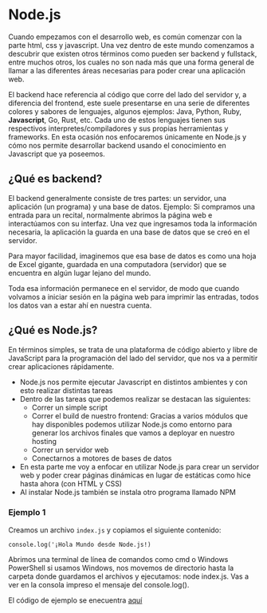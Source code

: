 # Node.js

Cuando empezamos con el desarrollo web, es común comenzar con la parte html, css y javascript. Una vez dentro de este mundo comenzamos a descubrir que existen otros términos como pueden ser backend y fullstack, entre muchos otros, los cuales no son nada más que una forma general de llamar a las diferentes áreas necesarias para poder crear una aplicación web.

El backend hace referencia al código que corre del lado del servidor y, a diferencia del frontend, este suele presentarse en una serie de diferentes colores y sabores de lenguajes, algunos ejemplos: Java, Python, Ruby, **Javascript**, Go, Rust, etc. Cada uno de estos lenguajes tienen sus respectivos interpretes/compiladores y sus propias herramientas y frameworks. En esta ocasión nos enfocaremos únicamente en Node.js y cómo nos permite desarrollar backend usando el conocimiento en Javascript que ya poseemos.

## ¿Qué es backend?

El backend generalmente consiste de tres partes: un servidor, una aplicación (un programa) y una base de datos. Ejemplo: Si compramos una entrada para un recital, normalmente abrimos la página web e interactúamos con su interfaz. Una vez que ingresamos toda la información necesaria, la aplicación la guarda en una base de datos que se creó en el servidor.

Para mayor facilidad, imaginemos que esa base de datos es como una hoja de Excel gigante, guardada en una computadora (servidor) que se encuentra en algún lugar lejano del mundo.

Toda esa información permanece en el servidor, de modo que cuando volvamos a iniciar sesión en la página web para imprimir las entradas, todos los datos van a estar ahí en nuestra cuenta.

## ¿Qué es Node.js?

En términos simples, se trata de una plataforma de código abierto y libre de JavaScript para la programación del lado del servidor, que nos va a permitir crear aplicaciones rápidamente.

+ Node.js nos permite ejecutar Javascript en distintos ambientes y con esto realizar distintas tareas
+ Dentro de las tareas que podemos realizar se destacan las siguientes:
  + Correr un simple script
  + Correr el build de nuestro frontend: Gracias a varios módulos que hay disponibles podemos utilizar Node.js como entorno para generar los archivos finales que vamos a deployar en nuestro hosting
  + Correr un servidor web
  + Conectarnos a motores de bases de datos
+ En esta parte me voy a enfocar en utilizar Node.js para crear un servidor web y poder crear páginas dinámicas en lugar de estáticas como hice hasta ahora (con HTML y CSS)
+ Al instalar Node.js también se instala otro programa llamado NPM

### Ejemplo 1

Creamos un archivo `index.js` y copiamos el siguiente contenido:

```
console.log('¡Hola Mundo desde Node.js!)
```

Abrimos una terminal de línea de comandos como cmd o Windows PowerShell si usamos Windows, nos movemos de directorio hasta la carpeta donde guardamos el archivos y ejecutamos: node index.js. Vas a ver en la consola impreso el mensaje del console.log().

El código de ejemplo se enecuentra [aquí]()
